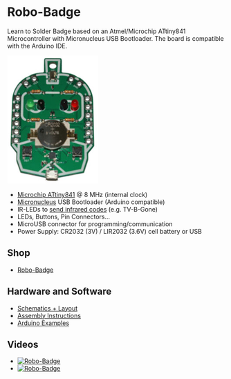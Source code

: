 # Robo-Badge
Learn to Solder Badge based on an Atmel/Microchip ATtiny841 Microcontroller with Micronucleus USB Bootloader. The board is compatible with the Arduino IDE.

![Robo-Badge](https://github.com/watterott/Robo-Badge/raw/master/hardware/Robo-Badge_v10.jpg)

* [Microchip ATtiny841](http://www.microchip.com/wwwproducts/en/ATTINY841) @ 8 MHz (internal clock)
* [Micronucleus](https://github.com/micronucleus/micronucleus) USB Bootloader (Arduino compatible)
* IR-LEDs to [send infrared codes](https://github.com/watterott/Robo-Badge/tree/master/software/TV-Off) (e.g. TV-B-Gone)
* LEDs, Buttons, Pin Connectors...
* MicroUSB connector for programming/communication
* Power Supply: CR2032 (3V) / LIR2032 (3.6V) cell battery or USB


## Shop
* [Robo-Badge](http://www.watterott.com/en/Robo-Badge)


## Hardware and Software
* [Schematics + Layout](https://github.com/watterott/Robo-Badge/tree/master/hardware)
* [Assembly Instructions](https://github.com/watterott/Robo-Badge/raw/master/docs/Robo-Badge.pdf)
* [Arduino Examples](https://github.com/watterott/Robo-Badge/tree/master/software#robo-badge)


## Videos
* [![Robo-Badge](http://img.youtube.com/vi/5p9452rXxyU/0.jpg)](https://www.youtube.com/watch?v=5p9452rXxyU)
* [![Robo-Badge](http://img.youtube.com/vi/_qZ0hpn-2-o/0.jpg)](https://www.youtube.com/watch?v=_qZ0hpn-2-o)
